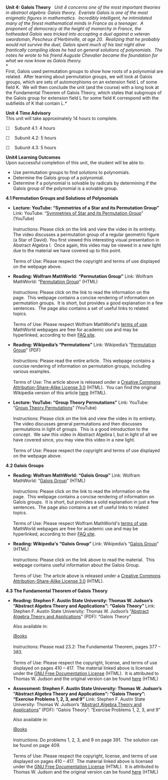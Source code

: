 **Unit 4: Galois Theory** <span id="4"></span> 
*Unit 4 concerns one of the most important theories in abstract algebra:
Galois theory.  Evariste Galois is one of the most enigmatic figures in
mathematics.  Incredibly intelligent, he intimidated many of the finest
mathematical minds in France as a teenager.  A proponent of democracy at
the height of monarchy in France, the hotheaded Galois was tricked into
accepting a duel against a veteran swordsman, Pescheux d’Herbinville, at
age 20.  Realizing that he probably would not survive the duel, Galois
spent much of his last night alive frantically compiling ideas he had on
general solutions of polynomials.  The notes he wrote to his friend
Auguste Chevalier became the foundation for what we now know as Galois
theory.*  
 *             
 First, Galois used permutation groups to show how roots of a polynomial
are related.  After learning about permutation groups, we will look at
Galois groups, which are sets of automorphisms on an extension field L
of some field K.  We will then conclude the unit (and the course) with a
long look at the Fundamental Theorem of Galois Theory, which states that
subgroups of the Galois group for extension field L for some field K
correspond with the subfields of K that contain L.*

**Unit 4 Time Advisory**  
This unit will take approximately 14 hours to complete.   
  
 ☐    Subunit 4.1: 4 hours  
  
 ☐    Subunit 4.2: 5 hours  
  
 ☐    Subunit 4.3: 5 hours

**Unit4 Learning Outcomes**  
Upon successful completion of this unit, the student will be able to:  
  
-   Use permutation groups to find solutions to polynomials.
-   Determine the Galois group of a polynomial.
-   Determine if a polynomial is solvable by radicals by determining if
    the Galois group of the polynomial is a solvable group.

**4.1 Permutation Groups and Solutions of Polynomials** <span
id="4.1"></span> 
-   **Lecture: YouTube: “Symmetries of a Star and its Permutation
    Group”**
    Link: YouTube: “[Symmetries of Star and its Permutation
    Group](http://www.youtube.com/watch?v=IraAiJzO9Yw)” (YouTube)  
        
     Instructions: Please click on the link and view the video in its
    entirety.  The video discusses a permutation group of a regular
    geometric figure (a Star of David). You first viewed this
    interesting visual presentation in Abstract Algebra I.  Once again,
    this video may be viewed in a new light due to the material we have
    covered up to this point.  
        
     Terms of Use: Please respect the copyright and terms of use
    displayed on the webpage above.

-   **Reading: Wolfram MathWorld: “Permutation Group”**
    Link: Wolfram MathWorld: “[Permutation
    Group](http://mathworld.wolfram.com/PermutationGroup.html)” (HTML)  
        
     Instructions: Please click on the link to read the information on
    the page.  This webpage contains a concise rendering of information
    on permutation groups.  It is short, but provides a good explanation
    in a few sentences.  The page also contains a set of useful links to
    related topics.  
        
     Terms of Use: Please respect Wolfram MathWorld's [terms of
    use](http://mathworld.wolfram.com/about/terms.html).  MathWorld
    webpages are free for academic use and may be hyperlinked, according
    to their [FAQ
    site](http://mathworld.wolfram.com/about/faq.html#linking).

-   **Reading: Wikipedia’s “Permutations”**
    Link: Wikipedia’s “[Permutation
    Group](https://resources.saylor.org/archived/wp-content/uploads/2011/05/Permutation-group.pdf)”
    (PDF)  
        
     Instructions: Please read the entire article.  This webpage
    contains a concise rendering of information on permutation groups,
    including various examples.   
        
     Terms of Use: The article above is released under a [Creative
    Commons Attribution-Share-Alike License
    3.0](http://creativecommons.org/licenses/by-sa/3.0/) (HTML).  You
    can find the original Wikipedia version of this article
    [here](http://en.wikipedia.org/wiki/Permutation_group) (HTML).

-   **Lecture: YouTube: “Group Theory Permutations”**
    Link: YouTube:  “[Group Theory
    Permutations](http://www.youtube.com/watch?v=8zGsWPvGh9o&feature=related)”
    (YouTube)  
        
     Instructions: Please click on the link and view the video in its
    entirety.  The video discusses general permutations and then
    discusses permutations in light of groups.  This is a good
    introduction to the concept.  We saw this video in Abstract Algebra
    I, but in light of all we have covered since, you may view this
    video in a new light.  
        
     Terms of Use: Please respect the copyright and terms of use
    displayed on the webpage above.

**4.2 Galois Groups** <span id="4.2"></span> 
-   **Reading: Wolfram MathWorld: “Galois Group”**
    Link: Wolfram MathWorld: “[Galois
    Group](http://mathworld.wolfram.com/GaloisGroup.html)” (HTML)  
        
     Instructions: Please click on the link to read the information on
    the page.  This webpage contains a concise rendering of information
    on Galois groups.  It is short, but provides a solid explanation in
    just a few sentences.  The page also contains a set of useful links
    to related topics.  
        
     Terms of Use: Please respect Wolfram MathWorld's [terms of
    use](http://mathworld.wolfram.com/about/terms.html).  MathWorld
    webpages are free for academic use and may be hyperlinked, according
    to their [FAQ
    site](http://mathworld.wolfram.com/about/faq.html#linking).

-   **Reading: Wikipedia's “Galois Group”**
    Link: Wikipedia’s “[Galois
    Group](http://en.wikipedia.org/wiki/Galois_group)” (HTML)  
        
     Instructions: Please click on the link above to read the material. 
    This webpage contains useful information about the Galois Group.  
        
     Terms of Use: The article above is released under a [Creative
    Commons Attribution-Share-Alike License
    3.0](http://creativecommons.org/licenses/by-sa/3.0/) (HTML).

**4.3 The Fundamental Theorem of Galois Theory** <span id="4.3"></span> 
-   **Reading: Stephen F. Austin State University: Thomas W. Judson’s
    “Abstract Algebra Theory and Applications”: “Galois Theory”**
    Link: Stephen F. Austin State University: Thomas W. Judson’s
    “[Abstract Algebra Theory and
    Applications](https://resources.saylor.org/archived/wp-content/uploads/2011/09/MA232-AbstractAlgebraText.pdf)”
    (PDF): “Galois Theory”  
      
     Also available in:  

    [iBooks](https://resources.saylor.org/archived/wp-content/uploads/2011/09/Abstract-Algebra_-Theory-and-Applicatio-Thomas-W.-Judson.epub)  
        
     Instructions: Please read 23.2: The Fundamental Theorem, pages 377
    – 383.  
        
     Terms of Use: Please respect the copyright, license, and terms of
    use displayed on pages 410 – 417.  The material linked above is
    licensed under the [GNU Free Documentation
    License](http://www.gnu.org/licenses/fdl.html) (HTML).  It is
    attributed to Thomas W. Judson and the original version can be
    found [here](http://abstract.ups.edu/download.html) (HTML)

-   **Assessment: Stephen F. Austin State University: Thomas W. Judson’s
    “Abstract Algebra Theory and Applications”: “Galois Theory”:
    “Exercise Problems 1, 2, 3, and 9”**
    Link: Stephen F. Austin State University: Thomas W. Judson’s
    “[Abstract Algebra Theory and
    Applications](https://resources.saylor.org/archived/wp-content/uploads/2011/09/MA232-AbstractAlgebraText.pdf)”
    (PDF): “Galois Theory”: “Exercise Problems 1, 2, 3, and 9”  
      
     Also available in:  

    [iBooks](https://resources.saylor.org/archived/wp-content/uploads/2011/09/Abstract-Algebra_-Theory-and-Applicatio-Thomas-W.-Judson.epub)  
        
     Instructions: Do problems 1, 2, 3, and 9 on page 391.  The solution
    can be found on page 409.  
        
     Terms of Use: Please respect the copyright, license, and terms of
    use displayed on pages 410 – 417.  The material linked above is
    licensed under the [GNU Free Documentation
    License](http://www.gnu.org/licenses/fdl.html) (HTML).  It is
    attributed to Thomas W. Judson and the original version can be
    found [here](http://abstract.ups.edu/download.html) (HTML)



